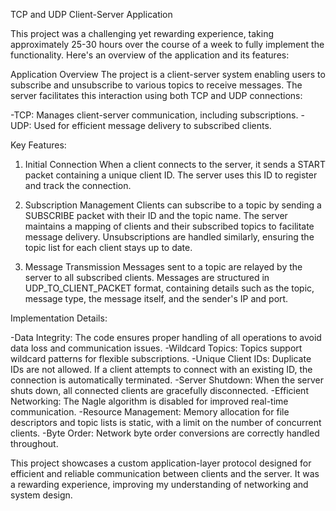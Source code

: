 TCP and UDP Client-Server Application

This project was a challenging yet rewarding experience, taking approximately 
25-30 hours over the course of a week to fully implement the functionality. 
Here's an overview of the application and its features:


Application Overview
The project is a client-server system enabling users to subscribe and unsubscribe
to various topics to receive messages. The server facilitates this interaction
using both TCP and UDP connections:

-TCP: Manages client-server communication, including subscriptions.
-UDP: Used for efficient message delivery to subscribed clients.


Key Features:

1) Initial Connection
When a client connects to the server, it sends a START packet containing a unique
client ID. The server uses this ID to register and track the connection.

2) Subscription Management
Clients can subscribe to a topic by sending a SUBSCRIBE packet with their ID and the topic name.
The server maintains a mapping of clients and their subscribed topics to facilitate message delivery.
Unsubscriptions are handled similarly, ensuring the topic list for each client stays up to date.

3) Message Transmission
Messages sent to a topic are relayed by the server to all subscribed clients.
Messages are structured in UDP_TO_CLIENT_PACKET format, containing details such as the topic, 
message type, the message itself, and the sender's IP and port.


Implementation Details:

-Data Integrity: The code ensures proper handling of all operations to avoid data loss and 
communication issues.
-Wildcard Topics: Topics support wildcard patterns for flexible subscriptions.
-Unique Client IDs: Duplicate IDs are not allowed. If a client attempts to connect with an existing 
ID, the connection is automatically terminated.
-Server Shutdown: When the server shuts down, all connected clients are gracefully disconnected.
-Efficient Networking: The Nagle algorithm is disabled for improved real-time communication.
-Resource Management: Memory allocation for file descriptors and topic lists is static, with a limit
on the number of concurrent clients.
-Byte Order: Network byte order conversions are correctly handled throughout.

This project showcases a custom application-layer protocol designed for efficient and reliable
communication between clients and the server. It was a rewarding experience, improving my understanding
of networking and system design.